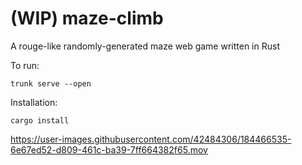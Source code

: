 # (WIP) maze-climb
A rouge-like randomly-generated maze web game written in Rust

To run:
```shell
trunk serve --open
```

Installation:
```shell
cargo install 
```

https://user-images.githubusercontent.com/42484306/184466535-6e67ed52-d809-461c-ba39-7ff664382f65.mov


